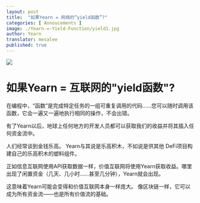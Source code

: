```yaml
---
layout: post
title:  "如果Yearn = 网络的“yield函数”?"
categories: [ Annoucements ]
image: ./Yearn-=-Yield-Function/yield1.jpg
author: Yearn
translator: mesalee
published: true
---
```


![](yield1.jpg)

# 如果Yearn = 互联网的"yield函数"?

在编程中，“函数”是完成特定任务的一组可重复调用的代码……您可以随时调用该函数，它会一遍又一遍地执行相同的操作，不会出错。

有了Yearn以后，地球上任何地方的开发人员都可以获取我们的收益并将其插入任何资金流中。

人们经常谈到金钱乐高。 Yearn与其说是乐高积木，不如说是供其他 DeFi项目构建自己的乐高积木的塑料组件。

正如信息互联网使用API获取数据一样，价值互联网将使用Yearn获取收益。哪里出现了闲置资金（几天、几小时……甚至几分钟），Yearn就会出现。

这意味着Yearn可能会变得和价值互联网本身一样庞大。 像区块链一样，它可以成为所有资金流——也是所有价值流的基础。
